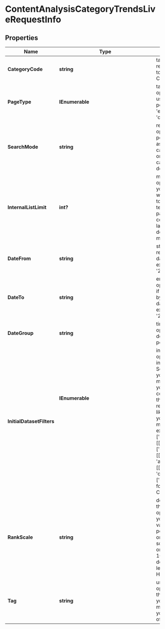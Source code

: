 # ContentAnalysisCategoryTrendsLiveRequestInfo


## Properties

| Name | Type | Description | Notes |
|------------ | ------------- | ------------- | -------------|
**CategoryCode** | **string** | target category code<br>required field<br>to obtain a full list of available categories, refer to the Categories endpoint |[optional]|
**PageType** | **IEnumerable<string>** | target page types<br>optional field<br>use this parameter to filter the dataset by page types<br>possible values:<br>'ecommerce', 'news', 'blogs', 'message-boards', 'organization' |[optional]|
**SearchMode** | **string** | results grouping type<br>optional field<br>possible grouping types:<br>as_is – returns data on all citations for the target category_code<br>one_per_domain – returns data on one citation of the category_code per domain<br>default value: as_is |[optional]|
**InternalListLimit** | **int?** | maximum number of elements within internal arrays<br>optional field<br>you can use this field to limit the number of elements within the following arrays:<br>top_domains<br>text_categories<br>page_categories<br>countries<br>languages<br>default value: 1<br>maximum value: 20 |[optional]|
**DateFrom** | **string** | starting date of the time range<br>required field<br>date format: 'yyyy-mm-dd'<br>example:<br>'2019-01-15' |[optional]|
**DateTo** | **string** | ending date of the time range<br>optional field<br>if you don’t specify this field, today’s date will be used by default<br>date format: 'yyyy-mm-dd'<br>example:<br>'2019-01-15' |[optional]|
**DateGroup** | **string** | time range which will be used to group the results<br>optional field<br>default value: month<br>possible values: day, week, month |[optional]|
**InitialDatasetFilters** | **IEnumerable<object>** | initial dataset filtering parameters<br>optional field<br>initial filtering parameters that apply to fields in the Search endpoint;<br>you can add several filters at once (8 filters maximum)<br>you should set a logical operator and, or between the conditions<br>the following operators are supported:<br>regex, not_regex, <, <=, >, >=, =, <>, in, not_in, like,not_like, has, has_not, match, not_match<br>you can use the % operator with like and not_like to match any string of zero or more characters<br>example:<br>['domain','<>', 'logitech.com']<br>[['domain','<>','logitech.com'],'and',['content_info.connotation_types.negative','>',1000]]<br>[['domain','<>','logitech.com']],<br>'and',<br>[['content_info.connotation_types.negative','>',1000],<br>'or',<br>['content_info.text_category','has',10994]]]<br>for more information about filters, please refer to Content Analysis API – Filters |[optional]|
**RankScale** | **string** | defines the scale used for calculating and displaying the rank values<br>optional field<br>you can use this parameter to choose whether rank values are presented on a 0–100 or 0–1000 scale<br>possible values:<br>one_hundred — rank values are displayed on a 0–100 scale<br>one_thousand — rank values are displayed on a 0–1000 scale<br>default value: one_thousand<br>learn more about how this parameter works in this Help Center article |[optional]|
**Tag** | **string** | user-defined task identifier<br>optional field<br>the character limit is 255<br>you can use this parameter to identify the task and match it with the result<br>you will find the specified tag value in the data object of the response |[optional]|